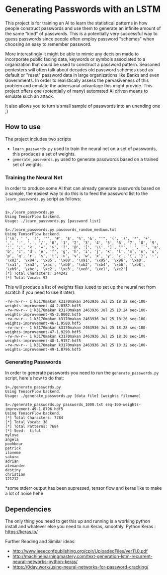 # Generating Passwords with an LSTM 

This project is for training an AI to learn the statistical patterns in how people construct passwords and use them
to generate an infinite amount of the same "kind" of passwords. This is a potentially very successful way to guess
passwords since people often employ password "schemes" when choosing an easy to remember password. 

More interestingly it might be able to mimic any decision made to incorporate public facing data, keywords or symbols 
associated to a organization that could be used to construct a password pattern. Seasoned pentesters will often talk
about decades old password schemes used as default or "reset" password data in large organizations like Banks and even Governments. In order to realistically assess the pervasiveness of this problem and emulate the adversarial advantage this might provide. This project offers one (potentially of many) automated AI driven means to emulate such an attack. 

It also allows you to turn a small sample of passwords into an unending one ;) 

## How to use
The project includes two scripts 

* `learn_passwords.py`  used to train the neural net on a set of passwords, this produces a set of weights.
* `generate_passwords.py` used to generate passwords based on a trained set of weights.  

### Training the Neural Net
In order to produce some AI that can already generate passwords based on a sample, the easiest way to do this
is to feed the password list to the `learn_passwords.py` script as follows:
```

$>./learn_passwords.py 
Using TensorFlow backend.
Usage: ./learn_passwords.py [password list]

$>./learn_passwords.py passwords_random_medium.txt 
Using TensorFlow backend.
['\n', ' ', '!', '"', '#', '$', '%', '&', "'", '(', ')', '*', '+', ',', '-', '.', '/', '0', '1', '2', '3', '4', '5', '6', '7', '8', '9', ':', ';', '<', '=', '>', '?', '@', '[', '\\', ']', '^', '_', '`', 'a', 'b', 'c', 'd', 'e', 'f', 'g', 'h', 'i', 'j', 'k', 'l', 'm', 'n', 'o', 'p', 'q', 'r', 's', 't', 'u', 'v', 'w', 'x', 'y', 'z', '{', '}', '~', '\x82', '\x84', '\x85', '\x88', '\x91', '\x95', '\x96', '\xa0', '\xa1', '\xa3', '\xac', '\xb0', '\xb2', '\xb4', '\xb6', '\xb8', '\xb9', '\xbc', '\xc2', '\xc3', '\xe0', '\xe1', '\xe2']
[*] Total Characters: 244242
[*] Total Vocab: 92

```

This will produce a list of weights files (used to set up the neural net from scratch if you need to use it later):

```
-rw-rw-r-- 1 k3170makan k3170makan 2463936 Jul 25 18:22 seq-100-weights-improvement-44-2.0382.hdf5
-rw-rw-r-- 1 k3170makan k3170makan 2463936 Jul 25 18:24 seq-100-weights-improvement-45-2.0002.hdf5
-rw-rw-r-- 1 k3170makan k3170makan 2463936 Jul 25 18:26 seq-100-weights-improvement-46-1.9580.hdf5
-rw-rw-r-- 1 k3170makan k3170makan 2463936 Jul 25 18:28 seq-100-weights-improvement-47-1.9290.hdf5
-rw-rw-r-- 1 k3170makan k3170makan 2463936 Jul 25 18:30 seq-100-weights-improvement-48-1.9157.hdf5
-rw-rw-r-- 1 k3170makan k3170makan 2463936 Jul 25 18:32 seq-100-weights-improvement-49-1.8796.hdf5
```

### Generating Passwords
In order to generate passwords you need to run the `generate_passwords.py` script, here's how to do that:

```
$>./generate_passwords.py 
Using TensorFlow backend.
Usage: ./generate_passwords.py [data file] [weights filename]

$>./generate_passwords.py passwords_1000.txt seq-100-weights-improvement-49-1.8796.hdf5 
Using TensorFlow backend.
[*] Total Characters: 7784
[*] Total Vocab: 38
[*] Total Patterns: 7684
[*] Seed:  tiful
mylove
angela
poohbear
patrick
iloveme
sakura
adrian
alexander
destiny
christian
121212
```
*some stderr output has been supressed, tensor flow and keras like to make a lot of noise hehe

## Dependencies

The only thing you need to get this up and running is a working python install and whatever else you need to run Keras, smoothly.
Python Keras : https://keras.io/ 


Further Reading and Similar ideas:
*  http://www.ieeeconfpublishing.org/cpir/UploadedFiles/ver11.0.pdf 
*  http://machinelearningmastery.com/text-generation-lstm-recurrent-neural-networks-python-keras/ 
*  https://0day.work/using-neural-networks-for-password-cracking/ 
